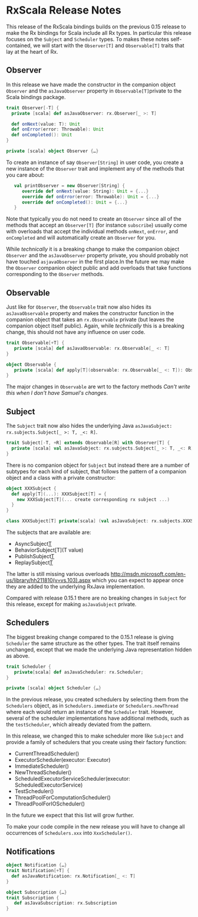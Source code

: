 RxScala Release Notes
=====================

This release of the RxScala bindings builds on the previous 0.15 release to make the Rx bindings for Scala
include all Rx types. In particular this release focuses on the `Subject` and `Scheduler` types.
To makes these notes self-contained, we will start with the `Observer[T]` and `Observable[T]` traits
that lay at the heart of Rx.

Observer
--------

In this release we have made the constructor in the companion object `Observer` and the `asJavaObserver` property
in `Observable[T]`private to the Scala bindings package.

```scala
trait Observer[-T] {
  private [scala] def asJavaObserver: rx.Observer[_ >: T]

  def onNext(value: T): Unit
  def onError(error: Throwable): Unit
  def onCompleted(): Unit
}

private [scala] object Observer {…}
```

To create an instance of say `Observer[String]` in user code, you create a new instance of the `Observer` trait
and implement any of the methods that you care about:
```scala
   val printObserver = new Observer[String] {
      override def onNext(value: String): Unit = {...}
      override def onError(error: Throwable): Unit = {...}
      override def onCompleted(): Unit = {...}
   }
```

Note that typically you do not need to create an `Observer` since all of the methods that accept an `Observer[T]`
(for instance `subscribe`) usually come with overloads that accept the individual methods
`onNext`, `onError`, and `onCompleted` and will automatically create an `Observer` for you.

While *technically* it is a breaking change to make the companion object `Observer` and the `asJavaObserver` property
private, you should probably not have touched `asjavaObserver` in the first place.In the future we may make the
`Observer` companion object public and add overloads that take functions corresponding to the `Observer` methods.

Observable
----------

Just like for `Observer`, the `Observable` trait now also hides its `asJavaObservable` property and makes the constructor
function in the companion object that takes an `rx.Observable` private (but leaves the companion object itself public).
Again, while *technically* this is a breaking change, this should not have any influence on user code.

```scala
trait Observable[+T] {
   private [scala] def asJavaObservable: rx.Observable[_ <: T]
}

object Observable {
   private [scala] def apply[T](observable: rx.Observable[_ <: T]): Observable[T] = {...}
}
```

The major changes in `Observable` are wrt to the factory methods *Can't write this when I don't have Samuel's changes*.

Subject
-------

The `Subject` trait now also hides the underlying Java `asJavaSubject: rx.subjects.Subject[_ >: T, _<: R]`.

```scala
trait Subject[-T, +R] extends Observable[R] with Observer[T] {
  private [scala] val asJavaSubject: rx.subjects.Subject[_ >: T, _<: R]
}
```

There is no companion object for `Subject` but instead there are a number of subtypes for each kind of subject,
that follows the pattern of a companion object and a class with a private constructor:

```scala
object XXXSubject {
  def apply[T](...): XXXSubject[T] = {
    new XXXSubject[T](... create corresponding rx subject ...)
  }
}

class XXXSubject[T] private[scala] (val asJavaSubject: rx.subjects.XXXSubject[T]) extends Subject[T,T] {}
```

The subjects that are available are:

* AsyncSubject[T]()
* BehaviorSubject[T](T value)
* PublishSubject[T]()
* ReplaySubject[T]()

The latter is still missing various overloads http://msdn.microsoft.com/en-us/library/hh211810(v=vs.103).aspx which
you can expect to appear once they are added to the underlying RxJava implementation.

Compared with release 0.15.1 there are no breaking changes in `Subject` for this release, except for
making `asJavaSubject` private.

Schedulers
----------

The biggest breaking change compared to the 0.15.1 release is giving `Scheduler` the same structure as the other types.
The trait itself remains unchanged, except that we made the underlying Java representation hidden as above.

```scala
trait Scheduler {
   private[scala] def asJavaScheduler: rx.Scheduler;
}

private [scala] object Scheduler {…}
```

In the previous release, you created schedulers by selecting them from the `Schedulers` object,
as in `Schedulers.immediate` or `Schedulers.newThread` where each would return an instance of the `Scheduler` trait.
However, several of the scheduler implementations have additional methods, such as the `testScheduler`,
which already deviated from the pattern.

In this release, we changed this to make scheduler more like `Subject` and provide a family of schedulers
that you create using their factory function:

* CurrentThreadScheduler()
* ExecutorScheduler(executor: Executor)
* ImmediateScheduler()
* NewThreadScheduler()
* ScheduledExecutorServiceScheduler(executor: ScheduledExecutorService)
* TestScheduler()
* ThreadPoolForComputationScheduler()
* ThreadPoolForIOScheduler()

In the future we expect that this list will grow further.

To make your code compile in the new release you will have to change all occurrences of `Schedulers.xxx`
into `XxxScheduler()`.


Notifications
-------------

```scala
object Notification {…}
trait Notification[+T] {
  def asJavaNotification: rx.Notification[_ <: T]
}

object Subscription {…}
trait Subscription {
   def asJavaSubscription: rx.Subscription
}
```
